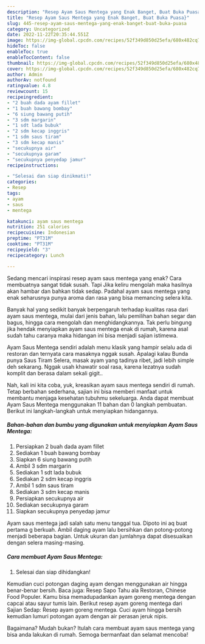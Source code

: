 ```yaml
---
description: "Resep Ayam Saus Mentega yang Enak Banget, Buat Buka Puasa}"
title: "Resep Ayam Saus Mentega yang Enak Banget, Buat Buka Puasa}"
slug: 445-resep-ayam-saus-mentega-yang-enak-banget-buat-buka-puasa
category: Uncategorized
date: 2022-11-22T20:35:44.551Z
image: https://img-global.cpcdn.com/recipes/52f349d850d25efa/680x482cq70/ayam-saus-mentega-foto-resep-utama.jpg
hideToc: false
enableToc: true
enableTocContent: false
thumbnail: https://img-global.cpcdn.com/recipes/52f349d850d25efa/680x482cq70/ayam-saus-mentega-foto-resep-utama.jpg
cover: https://img-global.cpcdn.com/recipes/52f349d850d25efa/680x482cq70/ayam-saus-mentega-foto-resep-utama.jpg
author: Admin
authorAv: notfound
ratingvalue: 4.8
reviewcount: 15
recipeingredient:
- "2 buah dada ayam fillet"
- "1 buah bawang bombay"
- "6 siung bawang putih"
- "3 sdm margarin"
- "1 sdt lada bubuk"
- "2 sdm kecap inggris"
- "1 sdm saus tiram"
- "3 sdm kecap manis"
- "secukupnya air"
- "secukupnya garam"
- "secukupnya penyedap jamur"
recipeinstructions:

- "Selesai dan siap dinikmati!"
categories:
- Resep
tags:
- ayam
- saus
- mentega

katakunci: ayam saus mentega 
nutrition: 251 calories
recipecuisine: Indonesian
preptime: "PT31M"
cooktime: "PT31M"
recipeyield: "3"
recipecategory: Lunch

---
```



Sedang mencari inspirasi resep ayam saus mentega yang enak? Cara membuatnya sangat tidak susah. Tapi Jika keliru mengolah maka hasilnya akan hambar dan bahkan tidak sedap. Padahal ayam saus mentega yang enak seharusnya punya aroma dan rasa yang bisa memancing selera kita.


Banyak hal yang sedikit banyak berpengaruh terhadap kualitas rasa dari ayam saus mentega, mulai dari jenis bahan, lalu pemilihan bahan segar dan bagus, hingga cara mengolah dan menghidangkannya. Tak perlu bingung jika hendak menyiapkan ayam saus mentega enak di rumah, karena asal sudah tahu caranya maka hidangan ini bisa menjadi sajian istimewa.

Ayam Saus Mentega sendiri adalah menu klasik yang hampir selalu ada di restoran dan ternyata cara masaknya nggak susah. Apalagi kalau Bunda punya Saus Tiram Selera, masak ayam yang tadinya ribet, jadi lebih simple deh sekarang. Nggak usah khawatir soal rasa, karena lezatnya sudah komplit dan berasa dalam sekali gigit..


Nah, kali ini kita coba, yuk, kreasikan ayam saus mentega sendiri di rumah. Tetap berbahan sederhana, sajian ini bisa memberi manfaat untuk membantu menjaga kesehatan tubuhmu sekeluarga. Anda dapat membuat Ayam Saus Mentega menggunakan 11 bahan dan 0 langkah pembuatan. Berikut ini langkah-langkah untuk menyiapkan hidangannya.

<!--inarticleads1-->

##### Bahan-bahan dan bumbu yang digunakan untuk menyiapkan Ayam Saus Mentega:

1. Persiapkan 2 buah dada ayam fillet
1. Sediakan 1 buah bawang bombay
1. Siapkan 6 siung bawang putih
1. Ambil 3 sdm margarin
1. Sediakan 1 sdt lada bubuk
1. Sediakan 2 sdm kecap inggris
1. Ambil 1 sdm saus tiram
1. Sediakan 3 sdm kecap manis
1. Persiapkan secukupnya air
1. Sediakan secukupnya garam
1. Siapkan secukupnya penyedap jamur


Ayam saus mentega jadi salah satu menu tanggal tua. Dipoto ini aq buat pertama g berkuah. Ambil daging ayam lalu bersihkan dan potong-potong menjadi beberapa bagian. Untuk ukuran dan jumlahnya dapat disesuaikan dengan selera masing-masing. 

<!--inarticleads2-->

##### Cara membuat Ayam Saus Mentega:


1. Selesai dan siap dihidangkan!

Kemudian cuci potongan daging ayam dengan menggunakan air hingga benar-benar bersih. Baca juga: Resep Sapo Tahu ala Restoran, Chinese Food Populer. Kamu bisa memadupadankan ayam goreng mentega dengan capcai atau sayur tumis lain. Berikut resep ayam goreng mentega dari Sajian Sedap: Resep ayam goreng mentega. Cuci ayam hingga bersih kemudian lumuri potongan ayam dengan air perasan jeruk nipis. 

Bagaimana? Mudah bukan? Itulah cara membuat ayam saus mentega yang bisa anda lakukan di rumah. Semoga bermanfaat dan selamat mencoba!
